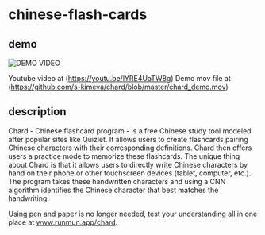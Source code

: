 # chinese-flash-cards

## demo
![DEMO VIDEO](https://github.com/s-kimeva/chard/blob/master/chard_demo_1.gif)

Youtube video at (https://youtu.be/lYRE4UaTW8g)
Demo mov file at (https://github.com/s-kimeva/chard/blob/master/chard_demo.mov)

## description
Chard - Chinese flashcard program - is a free Chinese study tool modeled after popular sites like Quizlet. 
It allows users to create flashcards pairing Chinese characters with their corresponding definitions. Chard then offers users a practice mode to memorize these flashcards. The unique thing about Chard is that it allows users to directly write Chinese characters by hand on their phone or other touchscreen devices (tablet, computer, etc.). The program takes these handwritten characters and using a CNN algorithm identifies the Chinese character that best matches the handwriting. 

Using pen and paper is no longer needed, test your understanding all in one place at www.runmun.app/chard.
